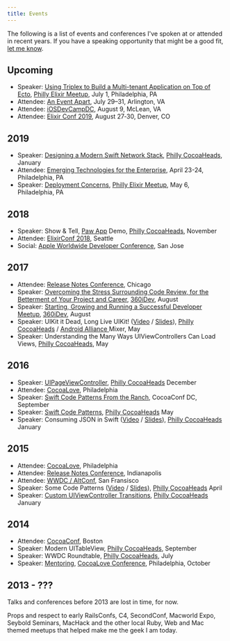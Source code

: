 ```yaml
---
title: Events
---
```


The following is a list of events and conferences I've spoken at or attended in recent years. If you have a speaking opportunity that might be a good fit, [let me know](/contact).

## Upcoming

* Speaker: [Using Triplex to Build a Multi-tenant Application on Top of Ecto](https://www.meetup.com/Philly-Elixir-Meetup/events/261833685/), [Philly Elixir Meetup](https://www.meetup.com/Philly-Elixir-Meetup/), July 1, Philadelphia, PA
* Attendee: [An Event Apart](https://aneventapart.com/event/washington-dc-2019), July 29–31, Arlington, VA
* Attendee: [iOSDevCampDC](https://www.iosdevcampdc.com/), August 9, McLean, VA
* Attendee: [Elixir Conf 2019](https://elixirconf.com/), August 27‑30, Denver, CO

## 2019

* Speaker: [Designing a Modern Swift Network Stack](/posts/2019/1/designing-a-modern-swift-network-stack-video-and-slides/), [Philly CocoaHeads](http://phillycocoa.org/), January
* Attendee: [Emerging Technologies for the Enterprise](https://2019.phillyemergingtech.com/), April 23-24, Philadelphia, PA
* Speaker: [Deployment Concerns](https://www.meetup.com/Philly-Elixir-Meetup/events/260618591/), [Philly Elixir Meetup](https://www.meetup.com/Philly-Elixir-Meetup/), May 6, Philadelphia, PA

## 2018

* Speaker: Show & Tell, [Paw App](https://paw.cloud/) Demo, [Philly CocoaHeads](http://phillycocoa.org/), November 
* Attendee: [ElixirConf 2018](https://elixirconf.com), Seattle
* Social: [Apple Worldwide Developer Conference](https://developer.apple.com/wwdc/), San Jose

## 2017

* Attendee: [Release Notes Conference](https://2017.releasenotes.tv/), Chicago
* Speaker: [Overcoming the Stress Surrounding Code Review, for the Betterment of Your Project and Career](https://speakerdeck.com/zorn/overcoming-the-stress-surrounding-code-review-for-the-betterment-of-your-project-and-career), [360iDev](https://360idev.com/), August
* Speaker: [Starting, Growing and Running a Successful Developer Meetup](https://speakerdeck.com/zorn/starting-running-and-growing-a-successful-developer-meetup), [360iDev](https://360idev.com/), August
* Speaker: UIKit it Dead, Long Live UIKit! ([Video](https://vimeo.com/216539655) / [Slides](https://speakerdeck.com/zorn/uikit-it-dead-long-live-uikit)), [Philly CocoaHeads](http://phillycocoa.org) / [Android Alliance ](https://www.meetup.com/GDGPhilly/) Mixer, May
* Speaker: Understanding the Many Ways UIViewControllers Can Load Views, [Philly CocoaHeads](http://phillycocoa.org), May

## 2016

* Speaker: [UIPageViewController](https://speakerdeck.com/zorn/uipageviewcontroller), [Philly CocoaHeads](http://phillycocoa.org) December
* Attendee: [CocoaLove](http://cocoalove.org/), Philadelphia
* Speaker: [Swift Code Patterns From the Ranch](https://speakerdeck.com/zorn/swift-code-patterns-from-the-ranch), CocoaConf DC, September
* Speaker: [Swift Code Patterns](https://speakerdeck.com/zorn/swift-code-patterns), [Philly CocoaHeads](http://phillycocoa.org) May
* Speaker: Consuming JSON in Swift ([Video](https://www.youtube.com/watch?v=V7oRe5HrT9c) / [Slides](https://speakerdeck.com/zorn/consuming-json-in-swift)), [Philly CocoaHeads](http://phillycocoa.org) January 

## 2015 

* Attendee: [CocoaLove](http://2015.cocoalove.org/), Philadelphia
* Attendee: [Release Notes Conference](https://2015.releasenotes.tv/), Indianapolis
* Attendee: [WWDC / AltConf](http://mikezornek.com/posts/2015/6/wwdc-events-and-links/), San Fransisco
* Speaker: Some Code Patterns ([Video](https://www.youtube.com/watch?v=i1LSmbNhcaM) / [Slides](https://speakerdeck.com/zorn/some-code-patterns)), [Philly CocoaHeads](http://phillycocoa.org) April
* Speaker: [Custom UIViewController Transitions](https://speakerdeck.com/zorn/custom-uiviewcontroller-transitions), [Philly CocoaHeads](http://phillycocoa.org) January

## 2014

* Attendee: [CocoaConf](http://mikezornek.com/posts/2014/11/cocoaconf-boston-2014-recap/), Boston
* Speaker: Modern UITableView, [Philly CocoaHeads](http://phillycocoa.org), September
* Speaker: WWDC Roundtable, [Philly CocoaHeads](http://phillycocoa.org), July
* Speaker: [Mentoring](https://vimeo.com/channels/cocoalove2014), [CocoaLove Conference](http://2014.cocoalove.org/), Philadelphia, October

## 2013 - ???

Talks and conferences before 2013 are lost in time, for now. 

Props and respect to early RailsConfs, C4, SecondConf, Macworld Expo, Seybold Seminars, MacHack and the other local Ruby, Web and Mac themed meetups that helped make me the geek I am today.
